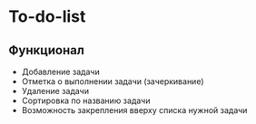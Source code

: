 # To-do-list
<h2>Функционал</h2>
<ul>
  <li>Добавление задачи</li>
  <li>Отметка о выполнении задачи (зачеркивание)</li>
  <li>Удаление задачи</li>
  <li>Сортировка по названию задачи</li>
  <li>Возможность закрепления вверху списка нужной задачи</li>
</ul>
